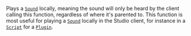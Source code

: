 Plays a [`Sound`](https://create.roblox.com/docs/reference/engine/classes/Sound) locally, meaning the sound will only be heard by the
client calling this function, regardless of where it's parented to. This
function is most useful for playing a [`Sound`](https://create.roblox.com/docs/reference/engine/classes/Sound) locally in the Studio
client, for instance in a [`Script`](https://create.roblox.com/docs/reference/engine/classes/Script) for a [`Plugin`](https://create.roblox.com/docs/reference/engine/classes/Plugin).